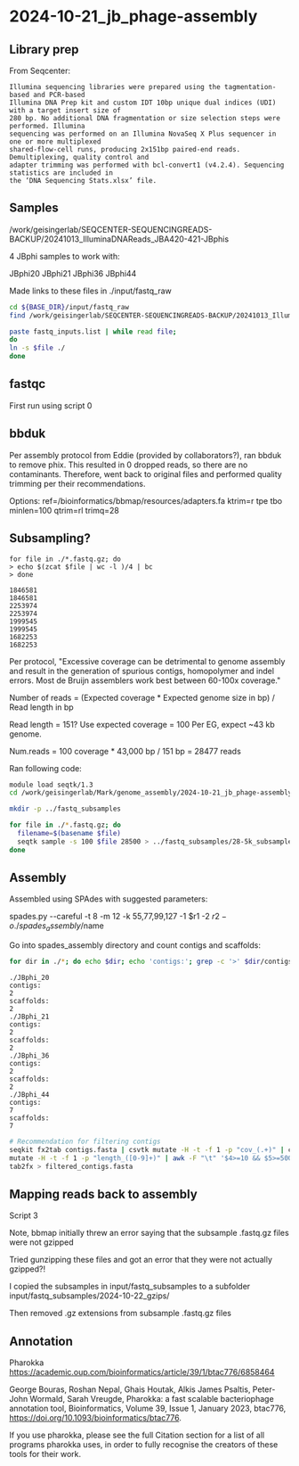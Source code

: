 # 2024-10-21_jb_phage-assembly

## Library prep

From Seqcenter:

```text
Illumina sequencing libraries were prepared using the tagmentation-based and PCR-based
Illumina DNA Prep kit and custom IDT 10bp unique dual indices (UDI) with a target insert size of
280 bp. No additional DNA fragmentation or size selection steps were performed. Illumina
sequencing was performed on an Illumina NovaSeq X Plus sequencer in one or more multiplexed
shared-flow-cell runs, producing 2x151bp paired-end reads. Demultiplexing, quality control and
adapter trimming was performed with bcl-convert1 (v4.2.4). Sequencing statistics are included in
the ‘DNA Sequencing Stats.xlsx’ file.
```

## Samples
/work/geisingerlab/SEQCENTER-SEQUENCINGREADS-BACKUP/20241013_IlluminaDNAReads_JBA420-421-JBphis

4 JBphi samples to work with:

JBphi20
JBphi21
JBphi36
JBphi44

Made links to these files in ./input/fastq_raw

```bash
cd ${BASE_DIR}/input/fastq_raw
find /work/geisingerlab/SEQCENTER-SEQUENCINGREADS-BACKUP/20241013_IlluminaDNAReads_JBA420-421-JBphis -name "JBphi*" >fastq_inputs.list

paste fastq_inputs.list | while read file;
do
ln -s $file ./
done

```

## fastqc
First run using script 0

## bbduk
Per assembly protocol from Eddie (provided by collaborators?), ran bbduk to remove phix.  This resulted in 0 dropped reads, so there are no contaminants.  Therefore, went back to original files and performed quality trimming per their recommendations.

Options:
ref=/bioinformatics/bbmap/resources/adapters.fa ktrim=r tpe tbo minlen=100
qtrim=rl trimq=28

## Subsampling?

```text
for file in ./*.fastq.gz; do
> echo $(zcat $file | wc -l )/4 | bc
> done

1846581
1846581
2253974
2253974
1999545
1999545
1682253
1682253
```

Per protocol, 
"Excessive coverage can be detrimental to genome assembly and result in the generation of spurious contigs, homopolymer and indel errors. Most de Bruijn assemblers work best between 60-100x coverage."

Number of reads = (Expected coverage * Expected genome size in bp) / Read length in bp

Read length = 151?
Use expected coverage = 100
Per EG, expect ~43 kb genome.

Num.reads = 100 coverage * 43,000 bp / 151 bp = 28477 reads

Ran following code:

```bash
module load seqtk/1.3
cd /work/geisingerlab/Mark/genome_assembly/2024-10-21_jb_phage-assembly/input/fastq_trimmed

mkdir -p ../fastq_subsamples

for file in ./*.fastq.gz; do
  filename=$(basename $file)
  seqtk sample -s 100 $file 28500 > ../fastq_subsamples/28-5k_subsample_${filename}
done

```


## Assembly

Assembled using SPAdes with suggested parameters:

spades.py --careful -t 8 -m 12 -k 55,77,99,127 -1 $r1 -2 $r2 -o ./spades_assembly/$name

Go into spades_assembly directory and count contigs and scaffolds:

```bash
for dir in ./*; do echo $dir; echo 'contigs:'; grep -c '>' $dir/contigs.fasta; echo 'scaffolds:'; grep -c '>' $dir/scaffolds.fasta; done
```

```text
./JBphi_20
contigs:
2
scaffolds:
2
./JBphi_21
contigs:
2
scaffolds:
2
./JBphi_36
contigs:
2
scaffolds:
2
./JBphi_44
contigs:
7
scaffolds:
7
```


```bash
# Recommendation for filtering contigs
seqkit fx2tab contigs.fasta | csvtk mutate -H -t -f 1 -p "cov_(.+)" | csvtk
mutate -H -t -f 1 -p "length_([0-9]+)" | awk -F "\t" '$4>=10 && $5>=500' | seqkit
tab2fx > filtered_contigs.fasta

```

## Mapping reads back to assembly

Script 3

Note, bbmap initially threw an error saying that the subsample .fastq.gz files were not gzipped

Tried gunzipping these files and got an error that they were not actually gzipped?!

I copied the subsamples in input/fastq_subsamples to a subfolder input/fastq_subsamples/2024-10-22_gzips/

Then removed .gz extensions from subsample .fastq.gz files

## Annotation

Pharokka
https://academic.oup.com/bioinformatics/article/39/1/btac776/6858464

George Bouras, Roshan Nepal, Ghais Houtak, Alkis James Psaltis, Peter-John Wormald, Sarah Vreugde, Pharokka: a fast scalable bacteriophage annotation tool, Bioinformatics, Volume 39, Issue 1, January 2023, btac776, https://doi.org/10.1093/bioinformatics/btac776.

If you use pharokka, please see the full Citation section for a list of all programs pharokka uses, in order to fully recognise the creators of these tools for their work.

